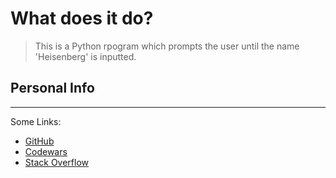 # What does it do?
>This is a Python rpogram which prompts the user until the name 'Heisenberg' is inputted.
## Personal Info
---
Some Links:
- [GitHub](https://github.com/1amASK)
- [Codewars](https://www.codewars.com/users/1amASK)
- [Stack Overflow](https://stackoverflow.com/users/21972152/ask)
